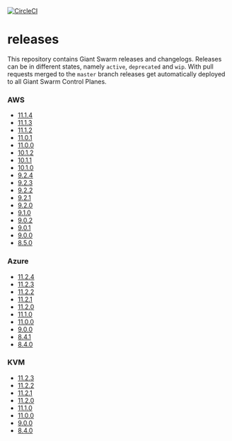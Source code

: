 [![CircleCI](https://circleci.com/gh/giantswarm/releases.svg?style=shield)](https://circleci.com/gh/giantswarm/releases)

# releases

This repository contains Giant Swarm releases and changelogs. Releases can be in
different states, namely `active`, `deprecated` and `wip`. With pull requests
merged to the `master` branch releases get automatically deployed to all Giant
Swarm Control Planes.



### AWS

- [11.1.4](https://github.com/giantswarm/releases/blob/master/release-notes/aws/v11.1.4.md)
- [11.1.3](https://github.com/giantswarm/releases/blob/master/release-notes/aws/v11.1.3.md)
- [11.1.2](https://github.com/giantswarm/releases/blob/master/release-notes/aws/v11.1.2.md)
- [11.0.1](https://github.com/giantswarm/releases/blob/master/release-notes/aws/v11.0.1.md)
- [11.0.0](https://github.com/giantswarm/releases/blob/master/release-notes/aws/v11.0.0.md)
- [10.1.2](https://github.com/giantswarm/releases/blob/master/release-notes/aws/v10.1.2.md)
- [10.1.1](https://github.com/giantswarm/releases/blob/master/release-notes/aws/v10.1.1.md)
- [10.1.0](https://github.com/giantswarm/releases/blob/master/release-notes/aws/v10.1.0.md)
- [9.2.4](https://github.com/giantswarm/releases/blob/master/release-notes/aws/v9.2.4.md)
- [9.2.3](https://github.com/giantswarm/releases/blob/master/release-notes/aws/v9.2.3.md)
- [9.2.2](https://github.com/giantswarm/releases/blob/master/release-notes/aws/v9.2.2.md)
- [9.2.1](https://github.com/giantswarm/releases/blob/master/release-notes/aws/v9.2.1.md)
- [9.2.0](https://github.com/giantswarm/releases/blob/master/release-notes/aws/v9.2.0.md)
- [9.1.0](https://github.com/giantswarm/releases/blob/master/release-notes/aws/v9.1.0.md)
- [9.0.2](https://github.com/giantswarm/releases/blob/master/release-notes/aws/v9.0.2.md)
- [9.0.1](https://github.com/giantswarm/releases/blob/master/release-notes/aws/v9.0.1.md)
- [9.0.0](https://github.com/giantswarm/releases/blob/master/release-notes/aws/v9.0.0.md)
- [8.5.0](https://github.com/giantswarm/releases/blob/master/release-notes/aws/v8.5.0.md)



### Azure

- [11.2.4](https://github.com/giantswarm/releases/blob/master/release-notes/azure/v11.2.4.md)
- [11.2.3](https://github.com/giantswarm/releases/blob/master/release-notes/azure/v11.2.3.md)
- [11.2.2](https://github.com/giantswarm/releases/blob/master/release-notes/azure/v11.2.2.md)
- [11.2.1](https://github.com/giantswarm/releases/blob/master/release-notes/azure/v11.2.1.md)
- [11.2.0](https://github.com/giantswarm/releases/blob/master/release-notes/azure/v11.2.0.md)
- [11.1.0](https://github.com/giantswarm/releases/blob/master/release-notes/azure/v11.1.0.md)
- [11.0.0](https://github.com/giantswarm/releases/blob/master/release-notes/azure/v11.0.0.md)
- [9.0.0](https://github.com/giantswarm/releases/blob/master/release-notes/azure/v9.0.0.md)
- [8.4.1](https://github.com/giantswarm/releases/blob/master/release-notes/azure/v8.4.1.md)
- [8.4.0](https://github.com/giantswarm/releases/blob/master/release-notes/azure/v8.4.0.md)



### KVM

- [11.2.3](https://github.com/giantswarm/releases/blob/master/release-notes/kvm/v11.2.3.md)
- [11.2.2](https://github.com/giantswarm/releases/blob/master/release-notes/kvm/v11.2.2.md)
- [11.2.1](https://github.com/giantswarm/releases/blob/master/release-notes/kvm/v11.2.1.md)
- [11.2.0](https://github.com/giantswarm/releases/blob/master/release-notes/kvm/v11.2.0.md)
- [11.1.0](https://github.com/giantswarm/releases/blob/master/release-notes/kvm/v11.1.0.md)
- [11.0.0](https://github.com/giantswarm/releases/blob/master/release-notes/kvm/v11.0.0.md)
- [9.0.0](https://github.com/giantswarm/releases/blob/master/release-notes/kvm/v9.0.0.md)
- [8.4.0](https://github.com/giantswarm/releases/blob/master/release-notes/kvm/v8.4.0.md)
